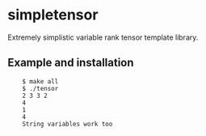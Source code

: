 simpletensor
============

Extremely simplistic variable rank tensor template library.

## Example and installation

        $ make all
        $ ./tensor
        2 3 3 2
        4
        1
        4
        String variables work too 
